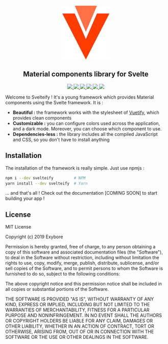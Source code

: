 <div align=center>
  <img src="https://github.com/exybore/svelteify/blob/develop/packages/docs/public/img/logo.png?raw=true" alt="logo" width="150" />
  <h2>Material components library for Svelte</h2>
  <a href="#license">
    <img src="https://img.shields.io/npm/l/svelteify" />
  </a>
  <a href="https://discord.becauseofprog.fr">
    <img src="https://img.shields.io/discord/272454426038370304?color=blue&logo=discord" />
  </a>
  <a href="https://npmjs.org/package/svelteify">
    <img src="https://img.shields.io/npm/dm/svelteify?color=orange&logo=npm" />
    <img src="https://img.shields.io/npm/v/svelteify?color=yellow" />
  </a>
  <a href="https://github.com/exybore/svelteify/issues">
    <img src="https://img.shields.io/github/issues/exybore/svelteify?color=brightgreen" />
  </a>
  <a href="https://github.com/exybore/svelteify/stargazers">
    <img src="https://img.shields.io/github/stars/exybore/svelteify?style=social"/>
  </a>
</div>

Welcome to Svelteify ! It's a young framework which provides Material components using the Svelte framework. It is :

- **Beautiful :** the framework works with the stylesheet of <a href="https://github.com/vuetifyjs/vuetify">Vuetify</a>, which provides clean components
- **Customizable :** you can configure colors used across the application, and a dark mode. Moreover, you can choose which component to use.
- **Dependencies-less :** the library includes all the compiled JavaScript and CSS, so you don't have to install anything

## Installation

The installation of the framework is really simple. Just use npmjs :

```bash
npm i --dev svelteify         # NPM
yarn install --dev svelteify  # Yarn
```

... and that's all ! Check out the documentation [COMING SOON] to start building your app !

## License

MIT License

Copyright (c) 2019 Exybore

Permission is hereby granted, free of charge, to any person obtaining a copy
of this software and associated documentation files (the "Software"), to deal
in the Software without restriction, including without limitation the rights
to use, copy, modify, merge, publish, distribute, sublicense, and/or sell
copies of the Software, and to permit persons to whom the Software is
furnished to do so, subject to the following conditions:

The above copyright notice and this permission notice shall be included in all
copies or substantial portions of the Software.

THE SOFTWARE IS PROVIDED "AS IS", WITHOUT WARRANTY OF ANY KIND, EXPRESS OR
IMPLIED, INCLUDING BUT NOT LIMITED TO THE WARRANTIES OF MERCHANTABILITY,
FITNESS FOR A PARTICULAR PURPOSE AND NONINFRINGEMENT. IN NO EVENT SHALL THE
AUTHORS OR COPYRIGHT HOLDERS BE LIABLE FOR ANY CLAIM, DAMAGES OR OTHER
LIABILITY, WHETHER IN AN ACTION OF CONTRACT, TORT OR OTHERWISE, ARISING FROM,
OUT OF OR IN CONNECTION WITH THE SOFTWARE OR THE USE OR OTHER DEALINGS IN THE
SOFTWARE.
